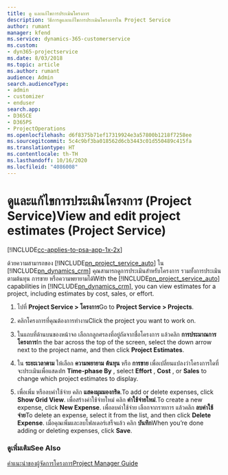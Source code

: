 ```yaml
---
title: ดู และแก้ไขการประเมินโครงการ
description: วิธีการดูและแก้ไขการประเมินโครงการใน Project Service
author: rumant
manager: kfend
ms.service: dynamics-365-customerservice
ms.custom:
- dyn365-projectservice
ms.date: 8/03/2018
ms.topic: article
ms.author: rumant
audience: Admin
search.audienceType:
- admin
- customizer
- enduser
search.app:
- D365CE
- D365PS
- ProjectOperations
ms.openlocfilehash: d6f8375b71ef17319924e3a57800b1218f7258ee
ms.sourcegitcommit: 5c4c9bf3ba018562d6cb3443c01d550489c415fa
ms.translationtype: HT
ms.contentlocale: th-TH
ms.lasthandoff: 10/16/2020
ms.locfileid: "4086008"
---
```

# <a name="view-and-edit-project-estimates-project-service"></a><span data-ttu-id="288a7-103">ดูและแก้ไขการประเมินโครงการ (Project Service)</span><span class="sxs-lookup"><span data-stu-id="288a7-103">View and edit project estimates (Project Service)</span></span>

[!INCLUDE[cc-applies-to-psa-app-1x-2x](../includes/cc-applies-to-psa-app-1x-2x.md)]

<span data-ttu-id="288a7-104">ด้วยความสามารถของ [!INCLUDE[pn_project_service_auto](../includes/pn-project-service-auto.md)] ใน [!INCLUDE[pn_dynamics_crm](../includes/pn-dynamics-crm.md)] คุณสามารถดูการประเมินสำหรับโครงการ รวมทั้งการประเมินตามต้นทุน การขาย หรือความพยายามได้</span><span class="sxs-lookup"><span data-stu-id="288a7-104">With the [!INCLUDE[pn_project_service_auto](../includes/pn-project-service-auto.md)] capabilities in [!INCLUDE[pn_dynamics_crm](../includes/pn-dynamics-crm.md)], you can view estimates for a project, including estimates by cost, sales, or effort.</span></span>  
  
1.  <span data-ttu-id="288a7-105">ไปที่ **Project Service > โครงการ**</span><span class="sxs-lookup"><span data-stu-id="288a7-105">Go to **Project Service > Projects**.</span></span>  
  
2.  <span data-ttu-id="288a7-106">คลิกโครงการที่คุณต้องการทำงาน</span><span class="sxs-lookup"><span data-stu-id="288a7-106">Click the project you want to work on.</span></span>  
  
3.  <span data-ttu-id="288a7-107">ในแถบที่ด้านบนของหน้าจอ เลือกกลูกศรลงที่อยู่ถัดจากชื่อโครงการ แล้วคลิก **การประมาณการโครงการ**</span><span class="sxs-lookup"><span data-stu-id="288a7-107">In the bar across the top of the screen, select the down arrow next to the project name, and then click **Project Estimates**.</span></span>  
  
4.  <span data-ttu-id="288a7-108">ใน **ระยะเวลาตาม** ให้เลือก **ความพยายาม** **ต้นทุน** หรือ **การขาย** เพื่อเปลี่ยนแปลงว่าโครงการใดที่จะประเมินเพื่อแสดง</span><span class="sxs-lookup"><span data-stu-id="288a7-108">In **Time-phase By** , select **Effort** , **Cost** , or **Sales** to change which project estimates to display.</span></span>  
  
5.  <span data-ttu-id="288a7-109">เพื่อเพิ่ม หรือลบค่าใช้จ่าย คลิก **แสดงมุมมองกริด**.</span><span class="sxs-lookup"><span data-stu-id="288a7-109">To add or delete expenses, click **Show Grid View**.</span></span> <span data-ttu-id="288a7-110">เพื่อสร้างค่าใช้จ่ายใหม่ คลิก **ค่าใช้จ่ายใหม่**.</span><span class="sxs-lookup"><span data-stu-id="288a7-110">To create a new expense, click **New Expense**.</span></span> <span data-ttu-id="288a7-111">เพื่อลบค่าใช้จ่าย เลือกจากรายการ แล้วคลิก **ลบค่าใช้จ่าย**</span><span class="sxs-lookup"><span data-stu-id="288a7-111">To delete an expense, select it from the list, and then click **Delete Expense**.</span></span> <span data-ttu-id="288a7-112">เมื่อคุณเพิ่มและลบโฟลเดอร์เสร็จแล้ว คลิก **บันทึก**</span><span class="sxs-lookup"><span data-stu-id="288a7-112">When you’re done adding or deleting expenses, click **Save**.</span></span>  
  
### <a name="see-also"></a><span data-ttu-id="288a7-113">ดูเพิ่มเติม</span><span class="sxs-lookup"><span data-stu-id="288a7-113">See Also</span></span>  
 [<span data-ttu-id="288a7-114">คำแนะนำของผู้จัดการโครงการ</span><span class="sxs-lookup"><span data-stu-id="288a7-114">Project Manager Guide</span></span>](../psa/project-manager-guide.md)
